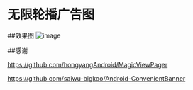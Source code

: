 # 无限轮播广告图
 
##效果图
![image](https://github.com/dalong982242260/AdBanner/blob/master/gif/adbanner.gif?raw=true)

##感谢

https://github.com/hongyangAndroid/MagicViewPager

https://github.com/saiwu-bigkoo/Android-ConvenientBanner
